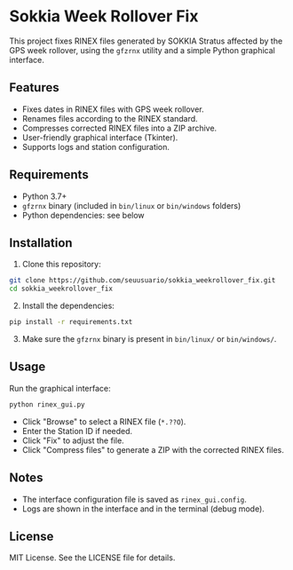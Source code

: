# Sokkia Week Rollover Fix

This project fixes RINEX files generated by SOKKIA Stratus affected by the GPS week rollover, using the `gfzrnx` utility and a simple Python graphical interface.

## Features

- Fixes dates in RINEX files with GPS week rollover.
- Renames files according to the RINEX standard.
- Compresses corrected RINEX files into a ZIP archive.
- User-friendly graphical interface (Tkinter).
- Supports logs and station configuration.

## Requirements

- Python 3.7+
- `gfzrnx` binary (included in `bin/linux` or `bin/windows` folders)
- Python dependencies: see below

## Installation

1. Clone this repository:

```bash
git clone https://github.com/seuusuario/sokkia_weekrollover_fix.git
cd sokkia_weekrollover_fix
```

2. Install the dependencies:

```bash
pip install -r requirements.txt
```

3. Make sure the `gfzrnx` binary is present in `bin/linux/` or `bin/windows/`.

## Usage

Run the graphical interface:

```bash
python rinex_gui.py
```

- Click "Browse" to select a RINEX file (`*.??O`).
- Enter the Station ID if needed.
- Click "Fix" to adjust the file.
- Click "Compress files" to generate a ZIP with the corrected RINEX files.

## Notes

- The interface configuration file is saved as `rinex_gui.config`.
- Logs are shown in the interface and in the terminal (debug mode).

## License

MIT License. See the LICENSE file for details.
